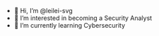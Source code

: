 - 👋 Hi, I’m @leilei-svg
- 👀 I’m interested in becoming a Security Analyst
- 🌱 I’m currently learning Cybersecurity
  
  
  
  

<!---
leilei-svg/leilei-svg is a ✨ special ✨ repository because its `README.md` (this file) appears on your GitHub profile.
You can click the Preview link to take a look at your changes.
--->
